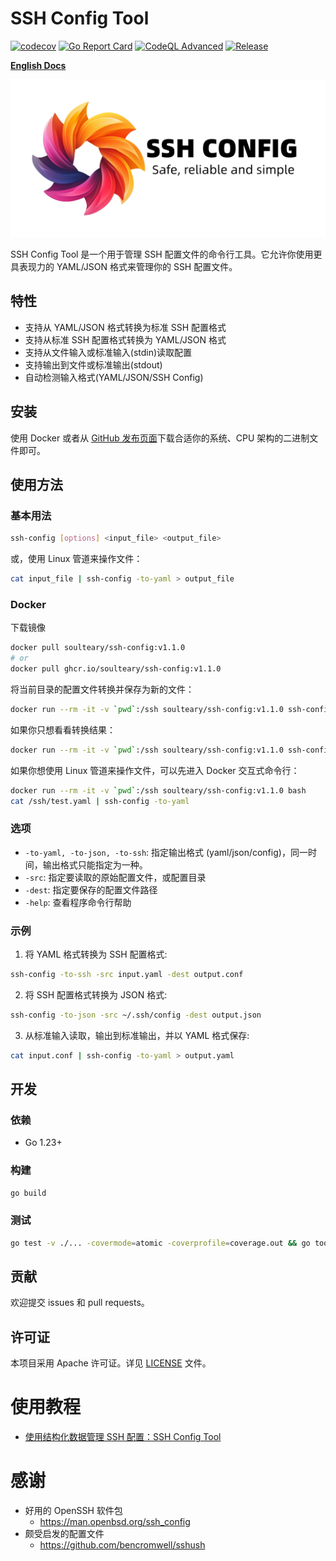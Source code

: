 # SSH Config Tool

[![codecov](https://codecov.io/gh/soulteary/ssh-config/branch/main/graph/badge.svg?token=W816DX12V8)](https://codecov.io/gh/soulteary/ssh-config) [![Go Report Card](https://goreportcard.com/badge/github.com/soulteary/ssh-config)](https://goreportcard.com/report/github.com/soulteary/ssh-config) [![CodeQL Advanced](https://github.com/soulteary/ssh-config/actions/workflows/codeql.yml/badge.svg)](https://github.com/soulteary/ssh-config/actions/workflows/codeql.yml) [![Release](https://github.com/soulteary/ssh-config/actions/workflows/build.yml/badge.svg)](https://github.com/soulteary/ssh-config/actions/workflows/build.yml)

**[English Docs](./README.md)**

<img src=".github/github-repo-card.png" >

SSH Config Tool 是一个用于管理 SSH 配置文件的命令行工具。它允许你使用更具表现力的 YAML/JSON 格式来管理你的 SSH 配置文件。

## 特性

- 支持从 YAML/JSON 格式转换为标准 SSH 配置格式
- 支持从标准 SSH 配置格式转换为 YAML/JSON 格式
- 支持从文件输入或标准输入(stdin)读取配置
- 支持输出到文件或标准输出(stdout)
- 自动检测输入格式(YAML/JSON/SSH Config)

## 安装

使用 Docker 或者从 [GitHub 发布页面](https://github.com/soulteary/ssh-config/releases)下载合适你的系统、CPU 架构的二进制文件即可。

## 使用方法

### 基本用法

```bash
ssh-config [options] <input_file> <output_file>
```

或，使用 Linux 管道来操作文件：

```bash
cat input_file | ssh-config -to-yaml > output_file
```

### Docker

下载镜像

```bash
docker pull soulteary/ssh-config:v1.1.0
# or
docker pull ghcr.io/soulteary/ssh-config:v1.1.0
```

将当前目录的配置文件转换并保存为新的文件：

```bash
docker run --rm -it -v `pwd`:/ssh soulteary/ssh-config:v1.1.0 ssh-config -to-yaml -src /ssh/test.yaml -dest /ssh/abc.yaml
```

如果你只想看看转换结果：

```bash
docker run --rm -it -v `pwd`:/ssh soulteary/ssh-config:v1.1.0 ssh-config -to-yaml -src /ssh/test.yaml
```

如果你想使用 Linux 管道来操作文件，可以先进入 Docker 交互式命令行：

```bash
docker run --rm -it -v `pwd`:/ssh soulteary/ssh-config:v1.1.0 bash
cat /ssh/test.yaml | ssh-config -to-yaml
```

### 选项

- `-to-yaml, -to-json, -to-ssh`: 指定输出格式 (yaml/json/config)，同一时间，输出格式只能指定为一种。
- `-src`: 指定要读取的原始配置文件，或配置目录
- `-dest`: 指定要保存的配置文件路径
- `-help`: 查看程序命令行帮助

### 示例

1. 将 YAML 格式转换为 SSH 配置格式:

```bash
ssh-config -to-ssh -src input.yaml -dest output.conf
```

2. 将 SSH 配置格式转换为 JSON 格式:

```bash
ssh-config -to-json -src ~/.ssh/config -dest output.json
```

3. 从标准输入读取，输出到标准输出，并以 YAML 格式保存:

```bash
cat input.conf | ssh-config -to-yaml > output.yaml
```

## 开发

### 依赖

- Go 1.23+

### 构建

```bash
go build
```

### 测试

```bash
go test -v ./... -covermode=atomic -coverprofile=coverage.out && go tool cover -html=coverage.out -o coverage.html
```

## 贡献

欢迎提交 issues 和 pull requests。

## 许可证

本项目采用 Apache 许可证。详见 [LICENSE](./LICENSE) 文件。

# 使用教程

- [使用结构化数据管理 SSH 配置：SSH Config Tool](https://soulteary.com/2024/10/15/manage-ssh-configuration-using-structure-data-ssh-config-tool.html)

# 感谢

- 好用的 OpenSSH 软件包
  - https://man.openbsd.org/ssh_config
- 颇受启发的配置文件
  - https://github.com/bencromwell/sshush
